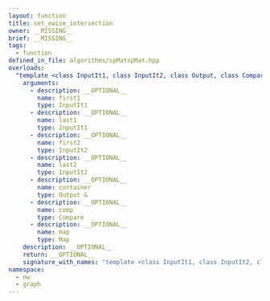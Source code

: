 ```yaml
---
layout: function
title: set_ewise_intersection
owner: __MISSING__
brief: __MISSING__
tags:
  - function
defined_in_file: algorithms/spMatspMat.hpp
overloads:
  "template <class InputIt1, class InputIt2, class Output, class Compare, class Map>\nvoid set_ewise_intersection(InputIt1, InputIt1, InputIt2, InputIt2, Output &, Compare, Map)":
    arguments:
      - description: __OPTIONAL__
        name: first1
        type: InputIt1
      - description: __OPTIONAL__
        name: last1
        type: InputIt1
      - description: __OPTIONAL__
        name: first2
        type: InputIt2
      - description: __OPTIONAL__
        name: last2
        type: InputIt2
      - description: __OPTIONAL__
        name: container
        type: Output &
      - description: __OPTIONAL__
        name: comp
        type: Compare
      - description: __OPTIONAL__
        name: map
        type: Map
    description: __OPTIONAL__
    return: __OPTIONAL__
    signature_with_names: "template <class InputIt1, class InputIt2, class Output, class Compare, class Map>\nvoid set_ewise_intersection(InputIt1 first1, InputIt1 last1, InputIt2 first2, InputIt2 last2, Output & container, Compare comp, Map map)"
namespace:
  - nw
  - graph
---
```

